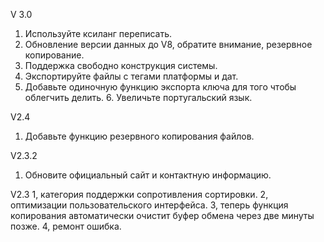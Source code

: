 V 3.0
1. Используйте ксиланг переписать.
2. Обновление версии данных до V8, обратите внимание, резервное копирование.
3. Поддержка свободно конструкция системы.
4. Экспортируйте файлы с тегами платформы и дат.
5. Добавьте одиночную функцию экспорта ключа для того чтобы облегчить делить. 6. Увеличьте португальский язык.

V2.4  
1. Добавьте функцию резервного копирования файлов.

V2.3.2
1. Обновите официальный сайт и контактную информацию.

V2.3
1, категория поддержки сопротивления сортировки.
2, оптимизации пользовательского интерфейса.
3, теперь функция копирования автоматически очистит буфер обмена через две минуты позже.
4, ремонт ошибка.